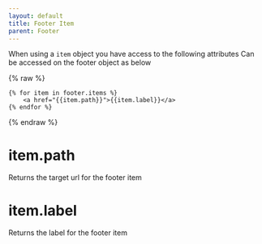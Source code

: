 ```yaml
---
layout: default
title: Footer Item
parent: Footer
---
```


When using a `item` object you have access to the following attributes
Can be accessed on the footer object as below

{% raw %}
```liquid
{% for item in footer.items %}    
    <a href="{{item.path}}">{{item.label}}</a>
{% endfor %}
```
{% endraw %}

# item.path

Returns the target url for the footer item

# item.label

Returns the label for the footer item
